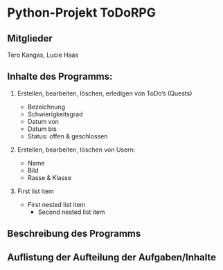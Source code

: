# Python-Projekt ToDoRPG

## Mitglieder

Tero Kangas, Lucie Haas

## Inhalte des Programms:
1. Erstellen, bearbeiten, löschen, erledigen von ToDo’s (Quests)
   - Bezeichnung 
   - Schwierigkeitsgrad 
   - Datum von
   - Datum bis 
   - Status: offen & geschlossen

2. Erstellen, bearbeiten, löschen von Usern:
   - Name  
   - Bild 
   - Rasse & Klasse

1. First list item
   - First nested list item
     - Second nested list item

## Beschreibung des Programms


## Auflistung der Aufteilung der Aufgaben/Inhalte
